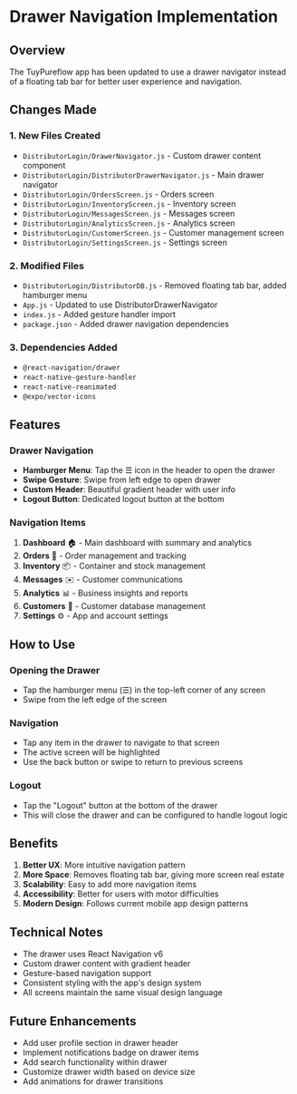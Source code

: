 # Drawer Navigation Implementation

## Overview
The TuyPureflow app has been updated to use a drawer navigator instead of a floating tab bar for better user experience and navigation.

## Changes Made

### 1. New Files Created
- `DistributorLogin/DrawerNavigator.js` - Custom drawer content component
- `DistributorLogin/DistributorDrawerNavigator.js` - Main drawer navigator
- `DistributorLogin/OrdersScreen.js` - Orders screen
- `DistributorLogin/InventoryScreen.js` - Inventory screen
- `DistributorLogin/MessagesScreen.js` - Messages screen
- `DistributorLogin/AnalyticsScreen.js` - Analytics screen
- `DistributorLogin/CustomerScreen.js` - Customer management screen
- `DistributorLogin/SettingsScreen.js` - Settings screen

### 2. Modified Files
- `DistributorLogin/DistributorDB.js` - Removed floating tab bar, added hamburger menu
- `App.js` - Updated to use DistributorDrawerNavigator
- `index.js` - Added gesture handler import
- `package.json` - Added drawer navigation dependencies

### 3. Dependencies Added
- `@react-navigation/drawer`
- `react-native-gesture-handler`
- `react-native-reanimated`
- `@expo/vector-icons`

## Features

### Drawer Navigation
- **Hamburger Menu**: Tap the ☰ icon in the header to open the drawer
- **Swipe Gesture**: Swipe from left edge to open drawer
- **Custom Header**: Beautiful gradient header with user info
- **Logout Button**: Dedicated logout button at the bottom

### Navigation Items
1. **Dashboard** 🏠 - Main dashboard with summary and analytics
2. **Orders** 🛒 - Order management and tracking
3. **Inventory** 📦 - Container and stock management
4. **Messages** ✉️ - Customer communications
5. **Analytics** 📊 - Business insights and reports
6. **Customers** 👥 - Customer database management
7. **Settings** ⚙️ - App and account settings

## How to Use

### Opening the Drawer
- Tap the hamburger menu (☰) in the top-left corner of any screen
- Swipe from the left edge of the screen

### Navigation
- Tap any item in the drawer to navigate to that screen
- The active screen will be highlighted
- Use the back button or swipe to return to previous screens

### Logout
- Tap the "Logout" button at the bottom of the drawer
- This will close the drawer and can be configured to handle logout logic

## Benefits

1. **Better UX**: More intuitive navigation pattern
2. **More Space**: Removes floating tab bar, giving more screen real estate
3. **Scalability**: Easy to add more navigation items
4. **Accessibility**: Better for users with motor difficulties
5. **Modern Design**: Follows current mobile app design patterns

## Technical Notes

- The drawer uses React Navigation v6
- Custom drawer content with gradient header
- Gesture-based navigation support
- Consistent styling with the app's design system
- All screens maintain the same visual design language

## Future Enhancements

- Add user profile section in drawer header
- Implement notifications badge on drawer items
- Add search functionality within drawer
- Customize drawer width based on device size
- Add animations for drawer transitions 